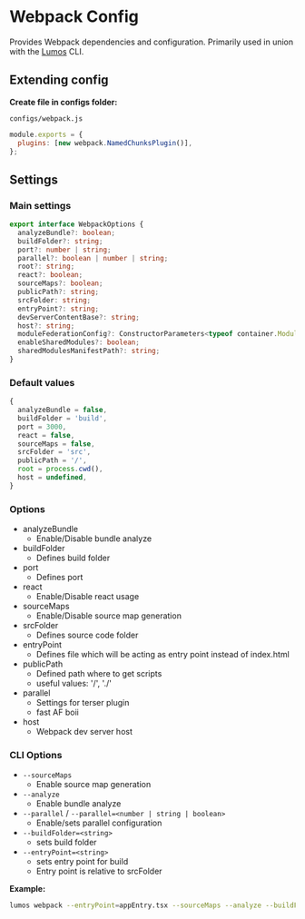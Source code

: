 # Webpack Config

Provides Webpack dependencies and configuration. Primarily used in union with the
[Lumos](https://www.npmjs.com/package/@oriflame/lumos) CLI.

## Extending config

**Create file in configs folder:**


`configs/webpack.js`

```js
module.exports = {
  plugins: [new webpack.NamedChunksPlugin()],
};
```

## Settings

### Main settings

```ts
export interface WebpackOptions {
  analyzeBundle?: boolean;
  buildFolder?: string;
  port?: number | string;
  parallel?: boolean | number | string;
  root?: string;
  react?: boolean;
  sourceMaps?: boolean;
  publicPath?: string;
  srcFolder: string;
  entryPoint?: string;
  devServerContentBase?: string;
  host?: string;
  moduleFederationConfig?: ConstructorParameters<typeof container.ModuleFederationPlugin>[0];
  enableSharedModules?: boolean;
  sharedModulesManifestPath?: string;
}
```

### Default values

```ts
{
  analyzeBundle = false,
  buildFolder = 'build',
  port = 3000,
  react = false,
  sourceMaps = false,
  srcFolder = 'src',
  publicPath = '/',
  root = process.cwd(),
  host = undefined,
}
```

### Options

- analyzeBundle
  - Enable/Disable bundle analyze
- buildFolder
  - Defines build folder
- port
  - Defines port
- react
  - Enable/Disable react usage
- sourceMaps
  - Enable/Disable source map generation
- srcFolder
  - Defines source code folder
- entryPoint
  - Defines file which will be acting as entry point instead of index.html
- publicPath
  - Defined path where to get scripts
  - useful values: '/', './'
- parallel
  - Settings for terser plugin
  - fast AF boii
- host
  - Webpack dev server host

### CLI Options

- `--sourceMaps`
  - Enable source map generation
- `--analyze`
  - Enable bundle analyze
- `--parallel` / `--parallel=<number | string | boolean>`
  - Enable/sets parallel configuration
- `--buildFolder=<string>`
  - sets build folder
- `--entryPoint=<string>`
  - sets entry point for build
  - Entry point is relative to srcFolder

**Example:**

```bash
lumos webpack --entryPoint=appEntry.tsx --sourceMaps --analyze --buildFolder=build
```
